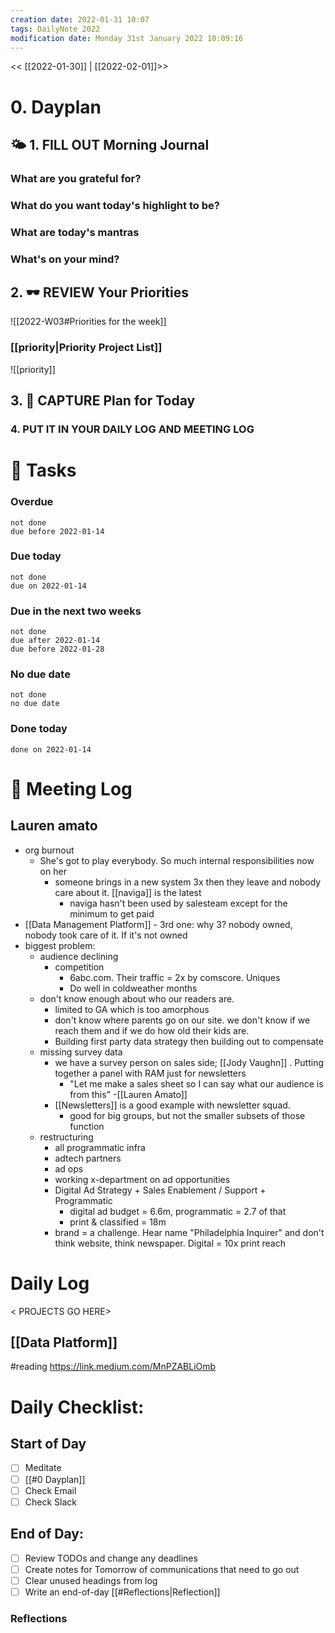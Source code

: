 ```yaml
---
creation date: 2022-01-31 10:07
tags: DailyNote 2022
modification date: Monday 31st January 2022 10:09:16
---
```


<< [[2022-01-30]] | [[2022-02-01]]>>

# 0. Dayplan
## 🌤 1. **FILL OUT** Morning Journal
### What are you grateful for?
### What do you want today's highlight to be?
### What are today's mantras
### What's on your mind?
## 2. 🕶 **REVIEW** Your Priorities
![[2022-W03#Priorities for the week]]
### [[priority|Priority Project List]] 
![[priority]]
## 3. 📆 **CAPTURE** Plan for Today
### 4. PUT IT IN YOUR DAILY LOG AND MEETING LOG
# 📝 Tasks
### Overdue
```tasks
not done
due before 2022-01-14
```
### Due today
```tasks
not done
due on 2022-01-14
```
### Due in the next two weeks
```tasks
not done
due after 2022-01-14
due before 2022-01-28
```
### No due date
```tasks
not done
no due date
```
### Done today
```tasks
done on 2022-01-14
```
# 📰 Meeting Log
## Lauren amato
- org burnout
	- She's got to play everybody. So much internal responsibilities now on her
		- someone brings in a new system 3x then they leave and nobody care about it. [[naviga]] is the latest
			- naviga hasn't been used by salesteam except for the minimum to get paid
- [[Data Management Platform]] - 3rd one: why 3? nobody owned, nobody took care of it. If it's not owned
- biggest problem:
	- audience declining
		- competition
			- 6abc.com. Their traffic = 2x by comscore. Uniques
			- Do well in coldweather months
	- don't know enough about who our readers are.
		- limited to GA which is too amorphous
		- don't know where parents go on our site. we don't know if we reach them and if we do how old their kids are.
		- Building first party data strategy then building out to compensate
	- missing survey data
		- we have a survey person on sales side; [[Jody Vaughn]] . Putting together a panel with RAM just for newsletters
			- "Let me make a sales sheet so I can say what our audience is from this" -[[Lauren Amato]]
		- [[Newsletters]] is a good example with newsletter squad.
			- good for big groups, but not the smaller subsets of those function
	- restructuring
		- all programmatic infra
		- adtech partners
		- ad ops
		- working x-department on ad opportunities
		- Digital Ad Strategy + Sales Enablement / Support + Programmatic
			- digital ad budget = 6.6m, programmatic = 2.7 of that
			- print & classified = 18m
		- brand = a challenge. Hear name "Philadelphia Inquirer" and don't think website, think newspaper. Digital = 10x print reach
# Daily Log
< PROJECTS GO HERE>
## [[Data Platform]]
#reading https://link.medium.com/MnPZABLiOmb
# Daily Checklist:
## Start of Day
- [ ] Meditate
- [ ] [[#0 Dayplan]]
- [ ] Check Email
- [ ] Check Slack
## End of Day:
- [ ] Review TODOs and change any deadlines
- [ ] Create notes for Tomorrow of communications that need to go out
- [ ] Clear unused headings from log
- [ ] Write an end-of-day [[#Reflections|Reflection]]
### Reflections